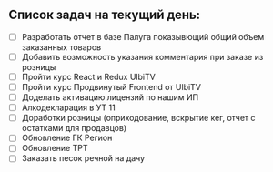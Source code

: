 ## Список задач на текущий день:

- [ ] Разработать отчет в базе Палуга показывющий общий объем заказанных товаров
- [ ] Добавить возможность указания комментария при заказе из розницы
- [ ] Пройти курс React и Redux UlbiTV
- [ ] Пройти курс Продвинутый Frontend от UlbiTV
- [ ] Доделать активацию лицензий по нашим ИП
- [ ] Алкодекларация в УТ 11
- [ ] Доработки розницы (оприходование, вскрытие кег, отчет с остатками для продавцов)
- [ ] Обновление ГК Регион
- [ ] Обновление ТРТ
- [ ] Заказать песок речной на дачу
